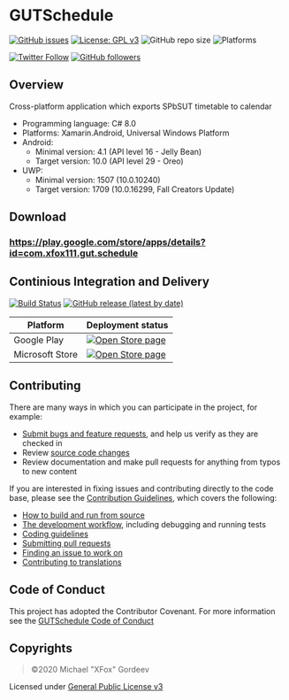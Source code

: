 # GUTSchedule
[![GitHub issues](https://img.shields.io/github/issues/xfox111/GUTSchedule)](https://github.com/xfox111/GUTSchedule/issues)
[![License: GPL v3](https://img.shields.io/badge/License-GPLv3-blue.svg)](https://www.gnu.org/licenses/gpl-3.0)
![GitHub repo size](https://img.shields.io/github/repo-size/xfox111/GUTSchedule?label=Repository%20size)
![Platforms](https://img.shields.io/badge/platforms-android,%20UWP-lightgrey)

[![Twitter Follow](https://img.shields.io/twitter/follow/xfox111?style=social)](https://twitter.com/xfox111)
[![GitHub followers](https://img.shields.io/github/followers/xfox111?label=Follow%20@xfox111&style=social)](https://github.com/xfox111)

## Overview
Cross-platform application which exports SPbSUT timetable to calendar
- Programming language: C# 8.0
- Platforms: Xamarin.Android, Universal Windows Platform
- Android:
  - Minimal version: 4.1 (API level 16 - Jelly Bean)
  - Target version: 10.0 (API level 29 - Oreo)
- UWP:
  - Minimal version: 1507 (10.0.10240)
  - Target version: 1709 (10.0.16299, Fall Creators Update)

## Download
### **https://play.google.com/store/apps/details?id=com.xfox111.gut.schedule**

## Continious Integration and Delivery
[![Build Status](https://dev.azure.com/xfox111/GitHub%20CI/_apis/build/status/XFox111.GUTSchedule?branchName=master)](https://dev.azure.com/xfox111/GitHub%20CI/_build/latest?definitionId=8&branchName=master)
[![GitHub release (latest by date)](https://img.shields.io/github/v/release/xfox111/GUTSchedule)](https://github.com/xfox111/gutschedule/releases/latest)

| Platform        | Deployment status |
| --------------- | ----------------  |
| Google Play     | [![Open Store page](https://vsrm.dev.azure.com/xfox111/_apis/public/Release/badge/e42c572c-a3cd-4aac-bbb1-f720d9ccb5ea/1/10)](https://play.google.com/store/apps/details?id=com.xfox111.gut.schedule) |
| Microsoft Store | [![Open Store page](https://vsrm.dev.azure.com/xfox111/_apis/public/Release/badge/e42c572c-a3cd-4aac-bbb1-f720d9ccb5ea/2/13)](https://www.microsoft.com/store/apps/9NXKDK52W3RX) |

## Contributing
There are many ways in which you can participate in the project, for example:
- [Submit bugs and feature requests](https://github.com/xfox111/gutschedule/issues), and help us verify as they are checked in
- Review [source code changes](https://github.com/xfox111/gutschedule/pulls)
- Review documentation and make pull requests for anything from typos to new content

If you are interested in fixing issues and contributing directly to the code base, please see the [Contribution Guidelines](https://github.com/XFox111/GUTSchedule/blob/master/CONTRIBUTING.md), which covers the following:
- [How to build and run from source](https://github.com/XFox111/GUTSchedule/blob/master/CONTRIBUTING.md#build-and-run-project)
- [The development workflow](https://github.com/XFox111/GUTSchedule/blob/master/CONTRIBUTING.md#development-workflow), including debugging and running tests
- [Coding guidelines](https://github.com/XFox111/GUTSchedule/blob/master/CONTRIBUTING.md#coding-guidelines)
- [Submitting pull requests](https://github.com/XFox111/GUTSchedule/blob/master/CONTRIBUTING.md#submitting-pull-requests)
- [Finding an issue to work on](https://github.com/XFox111/GUTSchedule/blob/master/CONTRIBUTING.md#finding-an-issue-to-work-on)
- [Contributing to translations](https://github.com/XFox111/GUTSchedule/blob/master/CONTRIBUTING.md#contributing-to-translations)

## Code of Conduct
This project has adopted the Contributor Covenant. For more information see the [GUTSchedule Code of Conduct](https://github.com/XFox111/GUTSchedule/blob/master/CODE_OF_CONDUCT.md)

## Copyrights
> ©2020 Michael "XFox" Gordeev

Licensed under [General Public License v3](https://www.gnu.org/licenses/gpl-3.0)
